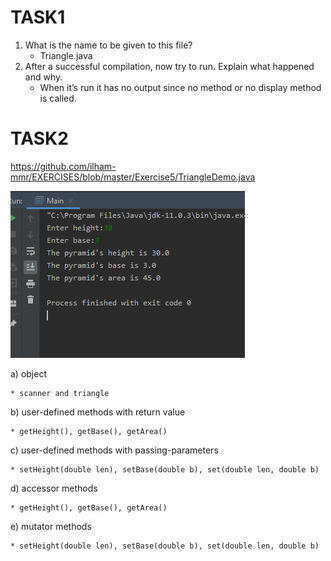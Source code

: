 # TASK1
1.	What is the name to be given to this file?
    * Triangle.java
3.	After a successful compilation, now try to run. Explain what happened and why.
    * When it’s run it has no output since no method or no display method is called.
    
# TASK2
https://github.com/ilham-mmr/EXERCISES/blob/master/Exercise5/TriangleDemo.java

![GitHub Logo](https://github.com/ilham-mmr/EXERCISES/blob/master/Exercise5/triangleOutput.PNG)




a) object

    * scanner and triangle
b) user-defined methods with return value

    * getHeight(), getBase(), getArea()
c) user-defined methods with passing-parameters

    * setHeight(double len), setBase(double b), set(double len, double b)
d) accessor methods

    * getHeight(), getBase(), getArea()
e) mutator methods

    * setHeight(double len), setBase(double b), set(double len, double b)
